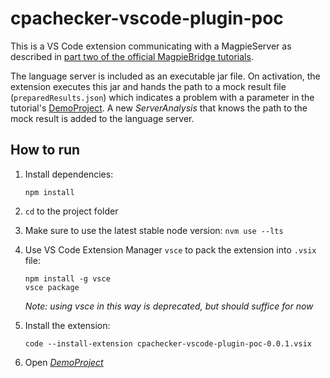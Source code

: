 # cpachecker-vscode-plugin-poc

This is a VS Code extension communicating with a MagpieServer as described in [part two of the official MagpieBridge tutorials](https://www.github.com/MagpieBridge/MagpieBridge/wiki/Tutorial-2.Display-any-results-in-IDEs-with-MagpieBridge).

The language server is included as an executable jar file. On activation, the extension executes this jar and hands the path to a mock result file (`preparedResults.json`) which indicates a problem with a parameter in the tutorial's [DemoProject](https://github.com/MagpieBridge/DemoProject). A new _ServerAnalysis_ that knows the path to the mock result is added to the language server.

## How to run

1. Install dependencies:

   ```
   npm install
   ```

2. `cd` to the project folder
3. Make sure to use the latest stable node version: `nvm use --lts`
4. Use VS Code Extension Manager `vsce` to pack the extension into `.vsix` file:
   ```
   npm install -g vsce
   vsce package
   ```
   _Note: using vsce in this way is deprecated, but should suffice for now_
5. Install the extension:
   ```
   code --install-extension cpachecker-vscode-plugin-poc-0.0.1.vsix
   ```
6. Open [_DemoProject_](https://github.com/MagpieBridge/DemoProject)
